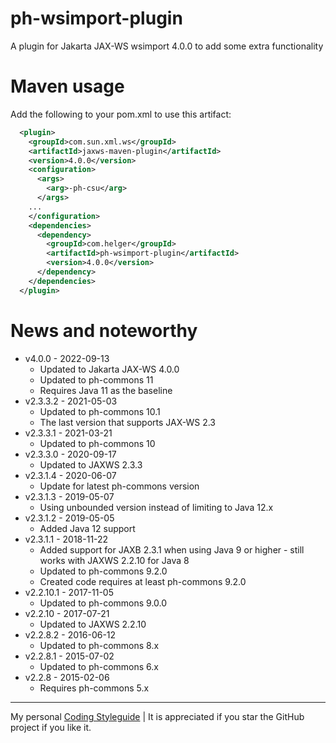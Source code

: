 # ph-wsimport-plugin

A plugin for Jakarta JAX-WS wsimport 4.0.0 to add some extra functionality

# Maven usage

Add the following to your pom.xml to use this artifact:

```xml
  <plugin>
    <groupId>com.sun.xml.ws</groupId>
    <artifactId>jaxws-maven-plugin</artifactId>
    <version>4.0.0</version>
    <configuration>
      <args>
        <arg>-ph-csu</arg>
      </args>
    ...
    </configuration>
    <dependencies>
      <dependency>
        <groupId>com.helger</groupId>
        <artifactId>ph-wsimport-plugin</artifactId>
        <version>4.0.0</version>
      </dependency>
    </dependencies>
  </plugin>
```

# News and noteworthy

* v4.0.0 - 2022-09-13
    * Updated to Jakarta JAX-WS 4.0.0
    * Updated to ph-commons 11
    * Requires Java 11 as the baseline
* v2.3.3.2 - 2021-05-03
    * Updated to ph-commons 10.1
    * The last version that supports JAX-WS 2.3
* v2.3.3.1 - 2021-03-21
    * Updated to ph-commons 10
* v2.3.3.0 - 2020-09-17
    * Updated to JAXWS 2.3.3
* v2.3.1.4 - 2020-06-07
    * Update for latest ph-commons version
* v2.3.1.3 - 2019-05-07
    * Using unbounded version instead of limiting to Java 12.x
* v2.3.1.2 - 2019-05-05
    * Added Java 12 support
* v2.3.1.1 - 2018-11-22
    * Added support for JAXB 2.3.1 when using Java 9 or higher - still works with JAXWS 2.2.10 for Java 8
    * Updated to ph-commons 9.2.0 
    * Created code requires at least ph-commons 9.2.0
* v2.2.10.1 - 2017-11-05
    * Updated to ph-commons 9.0.0
* v2.2.10 - 2017-07-21
    * Updated to JAXWS 2.2.10
* v2.2.8.2 - 2016-06-12
    * Updated to ph-commons 8.x
* v2.2.8.1 - 2015-07-02
    * Updated to ph-commons 6.x
* v2.2.8 - 2015-02-06
    * Requires ph-commons 5.x

---

My personal [Coding Styleguide](https://github.com/phax/meta/blob/master/CodingStyleguide.md) |
It is appreciated if you star the GitHub project if you like it.